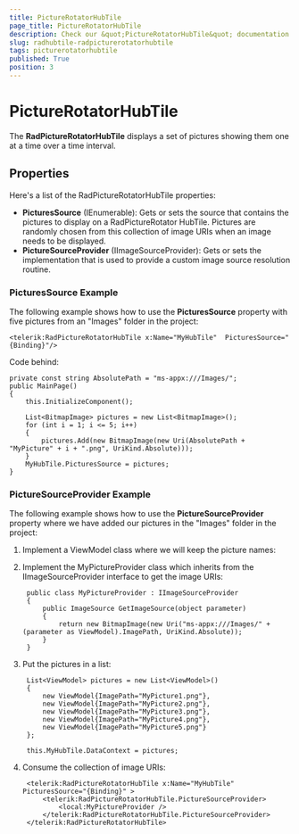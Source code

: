 ```yaml
---
title: PictureRotatorHubTile
page_title: PictureRotatorHubTile
description: Check our &quot;PictureRotatorHubTile&quot; documentation article for RadHubTile for UWP control.
slug: radhubtile-radpicturerotatorhubtile
tags: picturerotatorhubtile
published: True
position: 3
---
```


# PictureRotatorHubTile

The **RadPictureRotatorHubTile** displays a set of pictures showing them one at a time over a time interval.

## Properties 

Here's a list of the RadPictureRotatorHubTile properties:

* **PicturesSource** (IEnumerable): Gets or sets the source that contains the pictures to display on a RadPictureRotator HubTile. Pictures are randomly chosen from this collection of image URIs when an image needs to be displayed.
* **PictureSourceProvider** (IImageSourceProvider): Gets or sets the implementation that is used to provide a custom image source resolution routine.	

### PicturesSource Example

The following example shows how to use the **PicturesSource** property with five pictures from an "Images" folder in the project:

	<telerik:RadPictureRotatorHubTile x:Name="MyHubTile"  PicturesSource="{Binding}"/>

Code behind:

	private const string AbsolutePath = "ms-appx:///Images/";
	public MainPage()
	{
	    this.InitializeComponent();
	
	    List<BitmapImage> pictures = new List<BitmapImage>();
	    for (int i = 1; i <= 5; i++)
	    {
	        pictures.Add(new BitmapImage(new Uri(AbsolutePath + "MyPicture" + i + ".png", UriKind.Absolute)));
	    }
	    MyHubTile.PicturesSource = pictures;
	}

### PictureSourceProvider Example

The following example shows how to use the **PictureSourceProvider** property where we have added our pictures in the "Images" folder in the project:

1. Implement a ViewModel class where we will keep the picture names:
1. Implement the MyPictureProvider class which inherits from the IImageSourceProvider interface to get the image URIs:
	
		public class MyPictureProvider : IImageSourceProvider
		{
		    public ImageSource GetImageSource(object parameter)
		    {
		        return new BitmapImage(new Uri("ms-appx:///Images/" + (parameter as ViewModel).ImagePath, UriKind.Absolute));
		    }
		}

1. Put the pictures in a list:

		List<ViewModel> pictures = new List<ViewModel>()
		{
			new ViewModel{ImagePath="MyPicture1.png"},
			new ViewModel{ImagePath="MyPicture2.png"},
			new ViewModel{ImagePath="MyPicture3.png"},
			new ViewModel{ImagePath="MyPicture4.png"},
			new ViewModel{ImagePath="MyPicture5.png"}
		};
		
		this.MyHubTile.DataContext = pictures;

1. Consume the collection of image URIs:

		<telerik:RadPictureRotatorHubTile x:Name="MyHubTile"  PicturesSource="{Binding}" >
		    <telerik:RadPictureRotatorHubTile.PictureSourceProvider>
		        <local:MyPictureProvider />
		    </telerik:RadPictureRotatorHubTile.PictureSourceProvider>
		</telerik:RadPictureRotatorHubTile>
